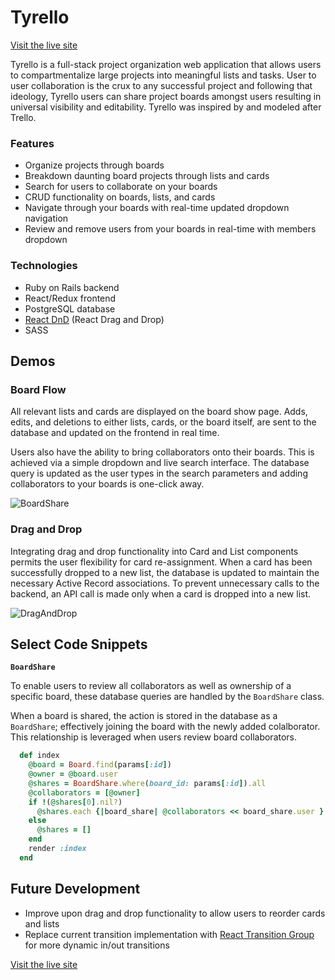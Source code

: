 # Tyrello

[Visit the live site](http://www.tyrello.co/#/)

Tyrello is a full-stack project organization web application that allows users to compartmentalize large projects into meaningful lists and tasks. User to user collaboration is the crux to any successful project and following that ideology, Tyrello users can share project boards amongst users resulting in universal visibility and editability. Tyrello was inspired by and modeled after Trello.

### Features

 - Organize projects through boards
 - Breakdown daunting board projects through lists and cards
 - Search for users to collaborate on your boards
 - CRUD functionality on boards, lists, and cards
 - Navigate through your boards with real-time updated dropdown navigation
 - Review and remove users from your boards in real-time with members dropdown

### Technologies
  - Ruby on Rails backend
  - React/Redux frontend
  - PostgreSQL database
  - [React DnD](https://github.com/react-dnd/react-dnd) (React Drag and Drop)
  - SASS
  
Demos
------
### Board Flow
All relevant lists and cards are displayed on the board show page. Adds, edits, and deletions to either lists, cards, or the board itself, are sent to the database and updated on the frontend in real time. 

Users also have the ability to bring collaborators onto their boards. This is achieved via a simple dropdown and live search interface. The database query is updated as the user types in the search parameters and adding collaborators to your boards is one-click away.

![BoardShare](https://github.com/nwilliams770/tyrello-2.0/blob/master/app/assets/images/BoardShare.gif)

### Drag and Drop
Integrating drag and drop functionality into Card and List components permits the user flexibility for card re-assignment. When a card has been successfully dropped to a new list, the database is updated to maintain the necessary Active Record associations. To prevent unnecessary calls to the backend, an API call is made only when a card is dropped into a new list.

![DragAndDrop](https://github.com/nwilliams770/tyrello-2.0/blob/master/app/assets/images/DragAndDrop.gif)


Select Code Snippets
------
**`BoardShare`**

To enable users to review all collaborators as well as ownership of a specific board, these database queries are handled by the `BoardShare` class. 

When a board is shared, the action is stored in the database as a `BoardShare`; effectively joining the board with the newly added colalborator. This relationship is leveraged when users review board collaborators.

```ruby
  def index
    @board = Board.find(params[:id])
    @owner = @board.user
    @shares = BoardShare.where(board_id: params[:id]).all
    @collaborators = [@owner]
    if !(@shares[0].nil?)
      @shares.each {|board_share| @collaborators << board_share.user }
    else
      @shares = []
    end
    render :index
  end
```

Future Development
------
  - Improve upon drag and drop functionality to allow users to reorder cards and lists
  - Replace current transition implementation with [React Transition Group](https://github.com/reactjs/react-transition-group) for more       dynamic in/out transitions

[Visit the live site](http://www.tyrello.co/#/)
